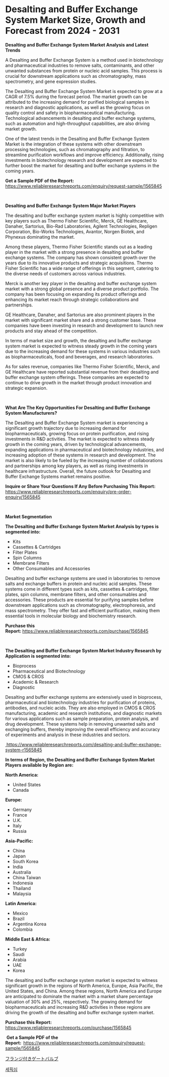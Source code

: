 <p><h1>Desalting and Buffer Exchange System Market Size, Growth and Forecast from 2024 - 2031</h1></p><p><strong>Desalting and Buffer Exchange System Market Analysis and Latest Trends</strong></p>
<p><p>A Desalting and Buffer Exchange System is a method used in biotechnology and pharmaceutical industries to remove salts, contaminants, and other unwanted substances from protein or nucleic acid samples. This process is crucial for downstream applications such as chromatography, mass spectrometry, and gene expression studies.</p><p>The Desalting and Buffer Exchange System Market is expected to grow at a CAGR of 7.5% during the forecast period. The market growth can be attributed to the increasing demand for purified biological samples in research and diagnostic applications, as well as the growing focus on quality control and safety in biopharmaceutical manufacturing. Technological advancements in desalting and buffer exchange systems, such as automation and high-throughput capabilities, are also driving market growth.</p><p>One of the latest trends in the Desalting and Buffer Exchange System Market is the integration of these systems with other downstream processing technologies, such as chromatography and filtration, to streamline purification workflows and improve efficiency. Additionally, rising investments in biotechnology research and development are expected to further boost the market for desalting and buffer exchange systems in the coming years.</p></p>
<p><strong>Get a Sample PDF of the Report:&nbsp;</strong> <a href="https://www.reliableresearchreports.com/enquiry/request-sample/1565845">https://www.reliableresearchreports.com/enquiry/request-sample/1565845</a></p>
<p>&nbsp;</p>
<p><strong>Desalting and Buffer Exchange System Major Market Players</strong></p>
<p><p>The desalting and buffer exchange system market is highly competitive with key players such as Thermo Fisher Scientific, Merck, GE Healthcare, Danaher, Sartorius, Bio-Rad Laboratories, Agilent Technologies, Repligen Corporation, Bio-Works Technologies, Avantor, Norgen Biotek, and Phynexus dominating the market. </p><p>Among these players, Thermo Fisher Scientific stands out as a leading player in the market with a strong presence in desalting and buffer exchange systems. The company has shown consistent growth over the years due to its innovative products and strategic acquisitions. Thermo Fisher Scientific has a wide range of offerings in this segment, catering to the diverse needs of customers across various industries. </p><p>Merck is another key player in the desalting and buffer exchange system market with a strong global presence and a diverse product portfolio. The company has been focusing on expanding its product offerings and enhancing its market reach through strategic collaborations and partnerships. </p><p>GE Healthcare, Danaher, and Sartorius are also prominent players in the market with significant market share and a strong customer base. These companies have been investing in research and development to launch new products and stay ahead of the competition. </p><p>In terms of market size and growth, the desalting and buffer exchange system market is expected to witness steady growth in the coming years due to the increasing demand for these systems in various industries such as biopharmaceuticals, food and beverages, and research laboratories. </p><p>As for sales revenue, companies like Thermo Fisher Scientific, Merck, and GE Healthcare have reported substantial revenue from their desalting and buffer exchange system offerings. These companies are expected to continue to drive growth in the market through product innovation and strategic expansion.</p></p>
<p>&nbsp;</p>
<p><strong>What Are The Key Opportunities For Desalting and Buffer Exchange System Manufacturers?</strong></p>
<p><p>The Desalting and Buffer Exchange System market is experiencing a significant growth trajectory due to increasing demand for biopharmaceuticals, growing focus on protein purification, and rising investments in R&D activities. The market is expected to witness steady growth in the coming years, driven by technological advancements, expanding applications in pharmaceutical and biotechnology industries, and increasing adoption of these systems in research and development. The market is also likely to be fueled by the increasing number of collaborations and partnerships among key players, as well as rising investments in healthcare infrastructure. Overall, the future outlook for Desalting and Buffer Exchange Systems market remains positive.</p></p>
<p><strong>Inquire or Share Your Questions If Any Before Purchasing This Report:</strong> <a href="https://www.reliableresearchreports.com/enquiry/pre-order-enquiry/1565845">https://www.reliableresearchreports.com/enquiry/pre-order-enquiry/1565845</a></p>
<p>&nbsp;</p>
<p><strong>Market Segmentation</strong></p>
<p><strong>The Desalting and Buffer Exchange System Market Analysis by types is segmented into:</strong></p>
<p><ul><li>Kits</li><li>Cassettes & Cartridges</li><li>Filter Plates</li><li>Spin Columns</li><li>Membrane Filters</li><li>Other Consumables and Accessories</li></ul></p>
<p><p>Desalting and buffer exchange systems are used in laboratories to remove salts and exchange buffers in protein and nucleic acid samples. These systems come in different types such as kits, cassettes & cartridges, filter plates, spin columns, membrane filters, and other consumables and accessories. These products are essential for purifying samples before downstream applications such as chromatography, electrophoresis, and mass spectrometry. They offer fast and efficient purification, making them essential tools in molecular biology and biochemistry research.</p></p>
<p><strong>Purchase this Report:&nbsp;</strong><a href="https://www.reliableresearchreports.com/purchase/1565845">https://www.reliableresearchreports.com/purchase/1565845</a></p>
<p>&nbsp;</p>
<p><strong>The Desalting and Buffer Exchange System Market Industry Research by Application is segmented into:</strong></p>
<p><ul><li>Bioprocess</li><li>Pharmaceutical and Biotechnology</li><li>CMOS & CROS</li><li>Academic & Research</li><li>Diagnostic</li></ul></p>
<p><p>Desalting and buffer exchange systems are extensively used in bioprocess, pharmaceutical and biotechnology industries for purification of proteins, antibodies, and nucleic acids. They are also employed in CMOS & CROS manufacturing, academic and research institutions, and diagnostic markets for various applications such as sample preparation, protein analysis, and drug development. These systems help in removing unwanted salts and exchanging buffers, thereby improving the overall efficiency and accuracy of experiments and analysis in these industries and sectors.</p></p>
<p><a href="https://www.reliableresearchreports.com/desalting-and-buffer-exchange-system-r1565845">&nbsp;https://www.reliableresearchreports.com/desalting-and-buffer-exchange-system-r1565845</a></p>
<p><strong>In terms of Region, the Desalting and Buffer Exchange System Market Players available by Region are:</strong></p>
<p>
    <p> <strong> North America: </strong>
        <ul>
            <li>United States</li>
            <li>Canada</li>
        </ul>
        </p> 
    <p> <strong> Europe: </strong>
        <ul>
            <li>Germany</li>
            <li>France</li>
            <li>U.K.</li>
            <li>Italy</li>
            <li>Russia</li>
        </ul>
        </p> 
    <p> <strong> Asia-Pacific: </strong>
        <ul>
            <li>China</li>
            <li>Japan</li>
            <li>South Korea</li>
            <li>India</li>
            <li>Australia</li>
            <li>China Taiwan</li>
            <li>Indonesia</li>
            <li>Thailand</li>
            <li>Malaysia</li>
        </ul>
        </p> 
    <p> <strong> Latin America: </strong>
        <ul>
            <li>Mexico</li>
            <li>Brazil</li>
            <li>Argentina Korea</li>
            <li>Colombia</li>
        </ul>
        </p> 
    <p> <strong> Middle East & Africa: </strong>
        <ul>
            <li>Turkey</li>
            <li>Saudi</li>
            <li>Arabia</li>
            <li>UAE</li>
            <li>Korea</li>
        </ul>
    </p>
    </p>
<p><p>The desalting and buffer exchange system market is expected to witness significant growth in the regions of North America, Europe, Asia Pacific, the United States, and China. Among these regions, North America and Europe are anticipated to dominate the market with a market share percentage valuation of 30% and 25%, respectively. The growing demand for biopharmaceuticals and increasing R&D activities in these regions are driving the growth of the desalting and buffer exchange system market.</p></p>
<p><strong>Purchase this Report: </strong><a href="https://www.reliableresearchreports.com/purchase/1565845">https://www.reliableresearchreports.com/purchase/1565845</a></p>
<p>&nbsp;<strong>Get a Sample PDF of the Report:&nbsp;&nbsp;</strong><a href="https://www.reliableresearchreports.com/enquiry/request-sample/1565845">https://www.reliableresearchreports.com/enquiry/request-sample/1565845</a></p>
<p><strong></strong></p>
<p><p><a href="https://github.com/oqoeusbvpadwjs08/Market-Research-Report-List-2/blob/main/795179051586.md">フランジ付きゲートバルブ</a></p><p><a href="https://github.com/sougarounis/Market-Research-Report-List-3/blob/main/699244046432.md">세픽심</a></p></p>